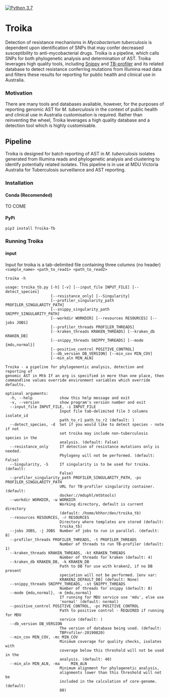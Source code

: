 [![Python 3.7](https://img.shields.io/badge/python-3.7-blue.svg)](https://www.python.org/downloads/release/python-370/)



# Troika

Detection of resistance mechanisms in _Mycobacterium tuberculosis_ is dependent upon identification of SNPs that may confer decreased susceptibility to anti-mycobacterial drugs. Troika is a pipeline, which calls SNPs for both phylogenetic analysis and determination of AST. Troika leverages high quality tools, including [Snippy](https://github.com/tseemann/snippy) and [TB-profiler](https://github.com/jodyphelan/TBProfiler) and its related database to detect resistance conferring mutations from Illumina read data and filters these results for reporting for public health and clinical use in Australia.


### Motivation

There are many tools and databases available, however, for the purposes of reporting genomic AST for _M. tuberculosis_ in the context of public health and clinical use in Australia customisation is required. Rather than reinventing the wheel, Troika leverages a high quality database and a detection tool which is highly customisable. 


## Pipeline

Troika is designed for batch reporting of AST in _M. tuberculosis_ isolates generated from Illumina reads and phylogenetic analysis and clustering to identify potentially related isolates. This pipeline is in use at MDU Victoria Australia for Tuberculosis surveillance and AST reporting.

### Installation

#### Conda (Recomended)

TO COME

#### PyPi

```
pip3 install Troika-Tb
```

### Running Troika

#### input

Input for troika is a tab-delimited file containing three columns (no header) `<sample_name> <path_to_read1> <path_to_read2>`

```
troika -h

usage: troika_tb.py [-h] [-v] [--input_file INPUT_FILE] [--detect_species]
                    [--resistance_only] [--Singularity]
                    [--profiler_singularity_path PROFILER_SINGULARITY_PATH]
                    [--snippy_singularity_path SNIPPY_SINGULARITY_PATH]
                    [--workdir WORKDIR] [--resources RESOURCES] [--jobs JOBS]
                    [--profiler_threads PROFILER_THREADS]
                    [--kraken_threads KRAKEN_THREADS] [--kraken_db KRAKEN_DB]
                    [--snippy_threads SNIPPY_THREADS] [--mode {mdu,normal}]
                    [--positive_control POSITIVE_CONTROL]
                    [--db_version DB_VERSION] [--min_cov MIN_COV]
                    [--min_aln MIN_ALN]

Troika - a pipeline for phylogenentic analysis, detection and reporting of
genomic AST in Mtb If an arg is specified in more than one place, then
commandline values override environment variables which override defaults.

optional arguments:
  -h, --help            show this help message and exit
  -v, --version         show program's version number and exit
  --input_file INPUT_FILE, -i INPUT_FILE
                        Input file tab-delimited file 3 columns isolate_id
                        path_to_r1 path_to_r2 (default: )
  --detect_species, -d  Set if you would like to detect species - note if not
                        set troika may include non-tuberculosis species in the
                        analysis. (default: False)
  --resistance_only     If detection of resistance mutations only is needed.
                        Phylogeny will not be performed. (default: False)
  --Singularity, -S     If singularity is to be used for troika. (default:
                        False)
  --profiler_singularity_path PROFILER_SINGULARITY_PATH, -ps PROFILER_SINGULARITY_PATH
                        URL for TB-profiler singularity container. (default:
                        docker://mduphl/mtbtools)
  --workdir WORKDIR, -w WORKDIR
                        Working directory, default is current directory
                        (default: /home/khhor/dev/troika_tb)
  --resources RESOURCES, -r RESOURCES
                        Directory where templates are stored (default:
                        troika_tb)
  --jobs JOBS, -j JOBS  Number of jobs to run in parallel. (default: 8)
  --profiler_threads PROFILER_THREADS, -t PROFILER_THREADS
                        Number of threads to run TB-profiler (default: 1)
  --kraken_threads KRAKEN_THREADS, -kt KRAKEN_THREADS
                        Number of threads for kraken (default: 4)
  --kraken_db KRAKEN_DB, -k KRAKEN_DB
                        Path to DB for use with kraken2, if no DB present
                        speciation will not be performed. [env var:
                        KRAKEN2_DEFAULT_DB] (default: None)
  --snippy_threads SNIPPY_THREADS, -st SNIPPY_THREADS
                        Number of threads for snippy (default: 8)
  --mode {mdu,normal}, -m {mdu,normal}
                        If running for MDU service use 'mdu', else use
                        'normal' (default: normal)
  --positive_control POSITIVE_CONTROL, -pc POSITIVE_CONTROL
                        Path to positive control - REQUIRED if running for MDU
                        service (default: )
  --db_version DB_VERSION
                        The version of database being used. (default:
                        TBProfiler-20190820)
  --min_cov MIN_COV, -mc MIN_COV
                        Minimum coverage for quality checks, isolates with
                        coverage below this threshold will not be used in the
                        analysis. (default: 40)
  --min_aln MIN_ALN, -ma     MIN_ALN
                        Minimum alignment for phylogenetic analysis,
                        alignments lower than this threshold will not be
                        included in the calculation of core-genome. (default:
                        80)
```

